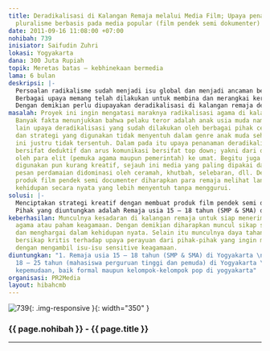 ```yaml
---
title: Deradikalisasi di Kalangan Remaja melalui Media Film; Upaya penanaman nilai-nilai
  pluralisme berbasis pada media popular (film pendek semi dokumenter)
date: 2011-09-16 11:08:00 +07:00
nohibah: 739
inisiator: Saifudin Zuhri
lokasi: Yogyakarta
dana: 300 Juta Rupiah
topik: Meretas batas – kebhinekaan bermedia
lama: 6 bulan
deskripsi: |-
  Persoalan radikalisme sudah menjadi isu global dan menjadi ancaman bersama. Sejak tragedi 11 September 2010 bangsa-bangsa dari berbagai belahan dunia secara serentak mengagendakan terorisme sebagai musuh bersama yang harus dilawan dan dibasmi. Begitu pula Indonesia. Indonesia sebagai bangsa dengan sejarah yang khas mengenai hubungan antara agama dan negara serta tingkat keragaman agama yang dipeluk warga bangsa menjadikan isu-isu mengenai kehidupan beragama menjadi titik singgung paling krusial. Terlebih lagi dengan munculnya berbagai tragedi kemanusiaan yang disinyalir berbau SARA (khususnya agama). Berulangnya konflik Ambon, konflik Poso, serangan bom di Bali, Hotel Marriot Jakarta, gereja-gereja di Jakarta, Kedutaan Australia, serangan terhadap pengikut Jama’ah Ahmadiyah, dan seterusnya adalah daftar panjang lembaran buruk kehidupan antar umat beragama di Indoneisa. Penyebab tragedy kemanusiaan tersebut memang amatlah kompleks dan rumit, namun bisa dipastikan bahwa keterlibatan komunitas dan manipulasi simbul agama menjadikan agama sebagai titik rawan yang selayaknya mendapat perhatian lebih dari berbagai pihak.
  Berbagai upaya memang telah dilakukan untuk membina dan merangkai kerukunan antar umat beragama, terutama oleh pemerintah dan para elit agama itu sendiri. Namun demikian untuk segmen anak muda (remaja sekolah) dan strategi resolusi konflik agama kurang berkembang dan kurang inovatif jika dibandingkan dengan obsesi untuk penciptaan perdamaian itu sendiri. Disinilah kemudian terkadang upaya-upaya deradikalisasi kurang menyentuh di kalangan anak muda. Padahal banyak pelaku terror dengan perspektif pemahaman agama radikal berasal dari kalangan usia remaja (20-30-an tahun). Psikologis remaja yang di satu sisi berada pada masa pencarian identitas di tengah arus deras modernitas dan tawaran radikalisasi dari jaringan internasional menjadikan kaum remaja sebagai sasaran empuk dan potensial cuci otak ajaran radikalisme agama dan terror.
  Dengan demikian perlu diupayakan deradikalisasi di kalangan remaja dengan memalui media popular yang langsung menyentuh ke dalam style dan genre anak muda, yakni film. Film pendek semi documenter akan menampilkan potret kehidupan beragama yang didasari pada nilai-nilai pluralism dalam bingkai ke-Indonesiaan. Produk film tersebut kemudian akan dijadikan media penyadaran dan penanaman nilai-nilai kerukunan antar umat beragama di lembaga-lembaga strategis bagi anak muda, seperti sekolah-sekolah dan organisasi kepemudaan.
masalah: Proyek ini ingin mengatasi maraknya radikalisasi agama di kalangan remaja.
  Banyak fakta menunjukkan bahwa pelaku teror adalah anak usia muda namun di sisi
  lain upaya deradikalisasi yang sudah dilakukan oleh berbagai pihak cenderung elitis
  dan strategi yang digunakan tidak menyentuh dalam genre anak muda sehingga kelompok
  ini justru tidak tersentuh. Dalam pada itu upaya penanaman deradikalisasi lebih
  bersifat deduktif dan arus komunikasi bersifat top down; yakni dari dogma yang ditafsirkan
  oleh para elit (pemuka agama maupun pemerintah) ke umat. Begitu juga media yang
  digunakan pun kurang kreatif, sejauh ini media yang paling dipakai dalam penyampaian
  pesan perdamaian didominasi oleh ceramah, khutbah, selebaran, dll. Dengan sebuah
  produk film pendek semi documenter diharapkan para remaja melihat langsung tingkah
  kehidupan secara nyata yang lebih menyentuh tanpa menggurui.
solusi: |-
  Menciptakan strategi kreatif dengan membuat produk film pendek semi documenter yang menggambarkan tentang dinamika kehidupan beragama yang beragam dalam sebuah lingkungan atau keluarga. Film terbut kemudian diputar dan dijadikan bahan diskusi di kalangan remaja di sekolah-sekolah atau di organisasi-organisasi kepemudaan.
  Pihak yang diuntungkan adalah Remaja usia 15 – 18 tahun (SMP & SMA) di Yogyakarta, Remaja usia 18 – 25 tahun (mahasiswa perguruan tinggi dan pemuda) di Yogyakarta, dan organisasi kepemudaan, baik formal maupun kelompok-kelompok pop di Yogyakarta.
keberhasilan: Munculnya kesadaran di kalangan remaja untuk siap menerima perbedaan
  agama atau paham keagamaan. Dengan demikian diharapkan muncul sikap saling menghormati
  dan menghargai dalam kehidupan nyata. Selain itu munculnya daya tahan remaja untuk
  bersikap kritis terhadap upaya perayuan dari pihak-pihak yang ingin memprovokasi
  dengan mengambil isu-isu sensitive keagamaan.
diuntungkan: "1. Remaja usia 15 – 18 tahun (SMP & SMA) di Yogyakarta \n2. Remaja usia
  18 – 25 tahun (mahasiswa perguruan tinggi dan pemuda) di Yogyakarta \n3. Organisasi
  kepemudaan, baik formal maupun kelompok-kelompok pop di yogyakarta"
organisasi: PR2Media
layout: hibahcmb
---
```


![739](/static/img/hibahcmb/739.png){: .img-responsive }{: width="350" }

### {{ page.nohibah }} - {{ page.title }}

---

